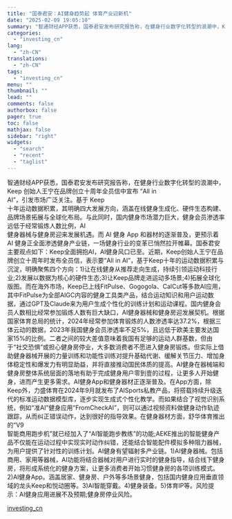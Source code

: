```yaml
---
title: "国泰君安：AI健身趋势起 体育产业迎新机"
date: "2025-02-09 19:05:10"
summary: "智通财经APP获悉，国泰君安发布研究报告称，在健身行业数字化转型的浪潮中，Keep 创始人王宁在品..."
categories:
  - "investing_cn"
lang:
  - "zh-CN"
translations:
  - "zh-CN"
tags:
  - "investing_cn"
menu: ""
thumbnail: ""
lead: ""
comments: false
authorbox: false
pager: true
toc: false
mathjax: false
sidebar: "right"
widgets:
  - "search"
  - "recent"
  - "taglist"
---
```


智通财经APP获悉，国泰君安发布研究报告称，在健身行业数字化转型的浪潮中，Keep 创始人王宁在品牌创立十周年全员信中宣布 “All in   
AI”，引发市场广泛关注。基于 Keep   
十年运动数据积累，其明确四大发展方向，涵盖在线健身生成化、硬件生态构建、品牌场景拓展与全球化布局。与此同时，国内健身市场潜力巨大，健身会员渗透率远低于经常锻炼人数比例，AI   
健身器械与健身房迎来发展机遇。而 AI 健身 App 和器材的逐渐普及，更预示着 AI 健身正全面渗透健身产业链，一场健身行业的变革已悄然拉开帷幕。国泰君安主要观点如下：Keep全面拥抱AI，AI健身风口已至。近期，Keep创始人王宁在品牌创立十周年时发布全员信，表示要“All in AI”，基于Keep十年的运动数据积累与沉淀，明确聚焦四个方向：1)让在线健身从推荐走向生成，持续引领运动科技行业;2)发展以数据为核心的硬件生态;3)让Keep品牌走进运动多场景;4)拓展全球化版图。而在海外市场，Keep已上线FitPulse、Gogogola、CalCut等多款AI应用，其中FitPulse为全部AIGC内容的健身工具类产品，结合运动知识和用户运动数据，通过GPT及Claude来为用户生成个性化的训练计划和运动课程。国内健身会员人数相比经常参加锻炼人数有巨大缺口，AI健身器械和健身房迎发展契机。根据国家体育总局的统计，2024年经常参加体育锻炼的人数渗透率达37.2%，根据三体云动的数据，2023年我国健身会员渗透率不足5%，且远低于欧美主要发达国家15%的比例。二者之间的较大差值意味着我国有足够的运动人群基数，但由于“社交恐惧”或担心健身房停业，大多数消费者不愿进入健身房锻炼。但实际上借助健身器械开展的力量训练和功能性训练对提升基础代谢、缓解关节压力、增加身体稳定性和爆发力有明显助益，并将直接推动国民体质的提高。AI健身在器械端和健身房整体系统层面的落地有助于完成健身用户零到壹的过程，让更多人开始健身，进而产生更多需求。AI健身App和健身器材正逐渐普及。在App方面，除Keep外，力盛体育在2024年9月就发布了AISports私教产品，将搭载持续升级迭代的标准运动数据模型库，逐步实现生成式个性化教学。而如果结合了视觉识别系统，例如“准AI”健身应用“FromCheckAI”，则可以通过视频资料做健身动作轨迹跟踪，从而纠正错误动作，达到很好的指导效果。在健身器材方面，舒华体育推出的“V9   
智能商用跑步机”就已经加入了“AI智能跑步教练”的功能;AEKE推出的智能健身产品不仅能在运动过程中实现实时动作纠错，还能结合智能配件模拟多种阻力器械，为用户提供了针对性的训练计划。AI健身有望辐射多产业链。1)AI健身器械。包括商用、家用等器械，AI功能将结合器械对用户进行实时的健身指导，结合线下健身房，将形成系统化的健身方案，让更多消费者开始习惯健身房的各项训练模式。2)AI健身App。涵盖居家、健身房、户外等多场景健身，包括国内健身应用垂直领域的龙头Keep和悦动圈等。3)AI智能穿戴。4)健身装备。5)体育IP等。风险提示：AI健身应用进展不及预期;健身房停业风险。

[investing_cn](https://cn.investing.com/news/stock-market-news/article-2663386)
